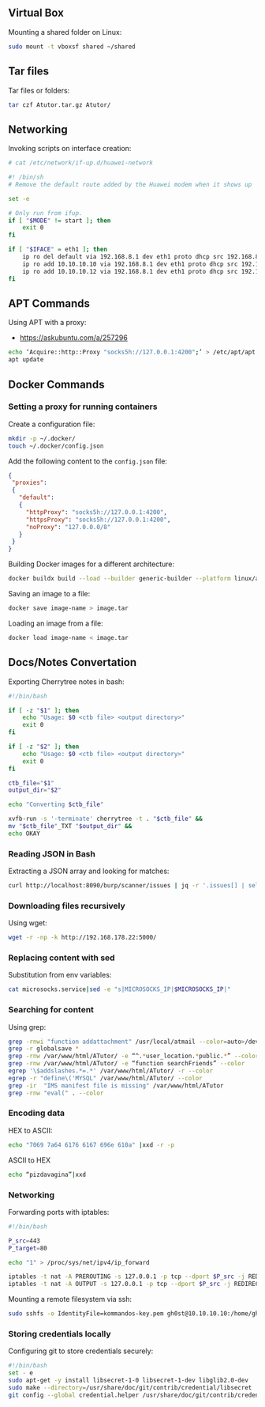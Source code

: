 ## Virtual Box

Mounting a shared folder on Linux:

```bash
sudo mount -t vboxsf shared ~/shared
```

## Tar files

Tar files or folders:

```bash
tar czf Atutor.tar.gz Atutor/
```

## Networking

Invoking scripts on interface creation:

```bash
# cat /etc/network/if-up.d/huawei-network

#! /bin/sh
# Remove the default route added by the Huawei modem when it shows up

set -e

# Only run from ifup.
if [ "$MODE" != start ]; then
	exit 0
fi

if [ "$IFACE" = eth1 ]; then
    ip ro del default via 192.168.8.1 dev eth1 proto dhcp src 192.168.8.100 metric 100 
    ip ro add 10.10.10.10 via 192.168.8.1 dev eth1 proto dhcp src 192.168.8.100 metric 100
    ip ro add 10.10.10.12 via 192.168.8.1 dev eth1 proto dhcp src 192.168.8.100 metric 100
fi
```

## APT Commands

Using APT with a proxy:

- https://askubuntu.com/a/257296

```bash
echo ‘Acquire::http::Proxy "socks5h://127.0.0.1:4200";’ > /etc/apt/apt.conf.d/11-proxy
apt update
```

## Docker Commands

### Setting a proxy for running containers

Create a configuration file:

```bash
mkdir -p ~/.docker/
touch ~/.docker/config.json
```

Add the following content to the `config.json` file:

```json
{
 "proxies":
 {
   "default":
   {
     "httpProxy": "socks5h://127.0.0.1:4200",
     "httpsProxy": "socks5h://127.0.0.1:4200",
     "noProxy": "127.0.0.0/8"
   }
 }
}
```


Building Docker images for a different architecture:

```bash
docker buildx build --load --builder generic-builder --platform linux/arm64 -f ./Dockerfile -t masscan-web-ui-docker-arm64
```

Saving an image to a file:

```bash
docker save image-name > image.tar
```

Loading an image from a file:

```bash
docker load image-name < image.tar
```

## Docs/Notes Convertation

Exporting Cherrytree notes in bash:

```bash
#!/bin/bash

if [ -z "$1" ]; then
    echo "Usage: $0 <ctb file> <output directory>"
    exit 0
fi

if [ -z "$2" ]; then
    echo "Usage: $0 <ctb file> <output directory>"
    exit 0
fi

ctb_file="$1"
output_dir="$2"

echo "Converting $ctb_file"

xvfb-run -s '-terminate' cherrytree -t . "$ctb_file" &&
mv "$ctb_file"_TXT "$output_dir" &&
echo OKAY
```

### Reading JSON in Bash

Extracting a JSON array and looking for matches:

```bash
curl http://localhost:8090/burp/scanner/issues | jq -r '.issues[] | select(.severity=="Low").url' > /tmp/findings.txt
```

### Downloading files recursively

Using wget:

```bash
wget -r -np -k http://192.168.178.22:5000/
```

### Replacing content with sed

Substitution from env variables:

```bash
cat microsocks.service|sed -e "s|MICROSOCKS_IP|$MICROSOCKS_IP|"
```

### Searching for content

Using grep:

```bash
grep -rnwi "function addattachment" /usr/local/atmail --color=auto>/dev/null
grep -r globalsave *
grep -rnw /var/www/html/ATutor/ -e “^.*user_location.*public.*” --color
grep -rnw /var/www/html/ATutor/ -e “function searchFriends” --color
egrep '\$addslashes.*=.*' /var/www/html/ATutor/ -r --color
egrep -r "define\('MYSQL" /var/www/html/ATutor/ --color
grep -ir  "IMS manifest file is missing" /var/www/html/ATutor
grep -rnw "eval(" . --color
```

### Encoding data

HEX to ASCII:

```bash
echo "7069 7a64 6176 6167 696e 610a" |xxd -r -p
```

ASCII to HEX

```bash
echo “pizdavagina”|xxd
```

### Networking

Forwarding ports with iptables:

```bash
#!/bin/bash

P_src=443
P_target=80

echo "1" > /proc/sys/net/ipv4/ip_forward

iptables -t nat -A PREROUTING -s 127.0.0.1 -p tcp --dport $P_src -j REDIRECT --to $P_target
iptables -t nat -A OUTPUT -s 127.0.0.1 -p tcp --dport $P_src -j REDIRECT --to $P_target
```

Mounting a remote filesystem via ssh:

```bash
sudo sshfs -o IdentityFile=kommandos-key.pem gh0st@10.10.10.10:/home/gh0st/huginn /mnt
```

### Storing credentials locally

Configuring git to store credentials securely:

```bash
#!/bin/bash
set - e
sudo apt-get -y install libsecret-1-0 libsecret-1-dev libglib2.0-dev
sudo make --directory=/usr/share/doc/git/contrib/credential/libsecret
git config --global credential.helper /usr/share/doc/git/contrib/credential/libsecret/git-credential-libsecret
```
